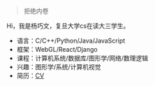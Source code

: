 > 拒绝内卷

Hi，我是杨巧文，复旦大学cs在读大三学生。
* 语言：C/C++/Python/Java/JavaScript
* 框架：WebGL/React/Django
* 课程：计算机系统/数据库/图形学/网络/数理逻辑
* 兴趣：图形学/系统/计算机视觉
* 简历：[CV](https://github.com/QiaowenYoung/QiaowenYoung.github.io/blob/master/_includes/about/QiaowenYang_CV.pdf)
